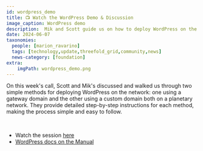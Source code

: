 ```yaml
---
id: wordpress_demo
title: 📺 Watch the WordPress Demo & Discussion 
image_caption: WordPress demo
description:  Mik and Scott guide us on how to deploy WordPress on the grid in two simple methods
date: 2024-06-07
taxonomies:
  people: [marion_ravarino]
  tags: [technology,update,threefold_grid,community,news]
  news-category: [foundation]
extra:
    imgPath: wordpress_demo.png
---
```


On this week's call, Scott and Mik's discussed and walked us through two simple methods for deploying WordPress on the network: one using a gateway domain and the other using a custom domain both on a planetary network. They provide detailed step-by-step instructions for each method, making the process simple and easy to follow.

<br/>

- Watch the session [here](https://www.youtube.com/watch?v=kd2M03fJeE0)
- [WordPress docs on the Manual](https://manual.grid.tf/documentation/dashboard/solutions/wordpress.html)
